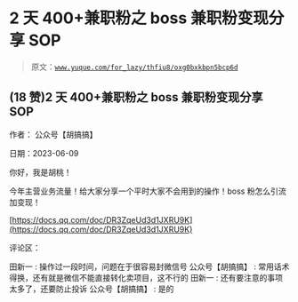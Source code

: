 # 2 天 400+兼职粉之 boss 兼职粉变现分享 SOP

> 原文：[`www.yuque.com/for_lazy/thfiu8/oxg0bxkbpn5bcp6d`](https://www.yuque.com/for_lazy/thfiu8/oxg0bxkbpn5bcp6d)



## (18 赞)2 天 400+兼职粉之 boss 兼职粉变现分享 SOP 

作者： 公众号【胡搞搞】 

日期：2023-06-09 

你好，我是胡桃！ 

今年主营业务流量！给大家分享一个平时大家不会用到的操作！boss 粉怎么引流加变现！ 

[https://docs.qq.com/doc/DR3ZqeUd3d1JXRU9K](https://docs.qq.com/doc/DR3ZqeUd3d1JXRU9K) 

评论区： 

田新一 : 操作过一段时间，问题在于很容易封微信号 公众号【胡搞搞】 : 常用话术得换，还有就是微信不能直接转化卖项目，这不行的 田新一 : 还有要注意的事项太多了，还要防止投诉 公众号【胡搞搞】 : 是的